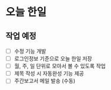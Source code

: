 # 오늘 한일

## 작업 예정

- [ ] 수정 기능 개발
- [ ] 로그인정보 기준으로 오늘 한일 저장
- [ ] 월, 주, 일 단위로 모아서 볼 수 있도록 작업
- [ ] 제목 작성 시 자동완성 기능 제공
- [ ] 주간보고서 메일 발송 (수동)

